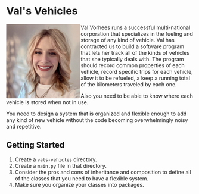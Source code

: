 # Val's Vehicles

<img src="./val.png" width="200rem" align="left" />

Val Vorhees runs a successful multi-national corporation that specializes in the fueling and storage of any kind of vehicle. Val has contracted us to build a software program that lets her track all of the kinds of vehicles that she typically deals with. The program should record common properties of each vehicle, record specific trips for each vehicle, allow it to be refueled, a keep a running total of the kilometers traveled by each one.

Also you need to be able to know where each vehicle is stored when not in use.

You need to design a system that is organized and flexible enough to add any kind of new vehicle without the code becoming overwhelmingly noisy and repetitive.

## Getting Started

1. Create a `vals-vehicles` directory.
2. Create a `main.py` file in that directory.
3. Consider the pros and cons of inheritance and composition to define all of the classes that you need to have a flexible system.
4. Make sure you organize your classes into packages.